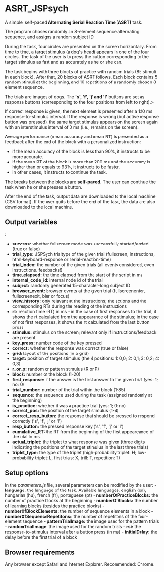 # ASRT_JSPsych

<p>A simple, self-paced <strong>Alternating Serial Reaction Time (ASRT)</strong> task.</p>

<p>The program choses randomly an 8-element sequence alternating sequence, and assigns a random subject ID.</p>

<p>During the task, four circles are presented on the screen horizontally. From time to time, a target stimulus (a dog's head) appears in one of the four circles. The task of the user is to press the button corresponding to the target stimulus as fast and as accurately as he or she can.</p>

<p>The task begins with three blocks of practice with random trials (85 stimuli in each block). After that, 20 blocks of ASRT follows. Each block contains 5 random stimuli at the beginning, and 10 repetitions of a randomly chosen 8-element sequence.</p>

<p>The trials are images of dogs. The <strong>'s', 'f', 'j' and 'l'</strong> buttons are set as response buttons (corresponding to the four positions from left to right).</p<>>

<p>If correct response is given, the next element is presented after a 120 ms response-to-stimulus interval. If the response is wrong (but active response button was pressed), the same target stimulus appears on the screen again with an interstimulus interval of 0 ms (i.e., remains on the screen).</p>

<p>Average performance (mean accuracy and mean RT) is presented as a feedback after the end of the block with a personalized instruction:</p>

- if the mean accuracy of the block is less than 90%, it instructs to be more accurate.
- if the mean RT of the block is more than 200 ms and the accuracy is higher than or equals to 93%, it instructs to be faster.
- in other cases, it instructs to continue the task.

<p>The breaks between the blocks are <strong>self-paced</strong>. The user can continue the task when he or she presses a button.</p>

<p>After the end of the task, output data are downloaded to the local machine (CSV format). If the user quits before the end of the task, the data are also downloaded to the local machine.</p>


<h2>Output variables</h2>:

- <strong>success:</strong> whether fullscreen mode was successfully started/ended (true or false)
- <strong>trial_type:</strong> JSPSych trialtype of the given trial (fullscreen, instructions, html-keyboard-response or serial-reaction-time)
- <strong>trial_index:</strong> the number of the given trials (all events considered, even instructions, feedbacks!)
- <strong>time_elapsed:</strong> the time elapsed from the start of the script in ms
- <strong>internal_code_id:</strong> internal node id of the trial
- <strong>subject:</strong> randomly generated 15-character-long subject ID
- <strong>browser_event:</strong> browser events at the given trial (fullscreenenter, fullscreenexit, blur or focus)
- <strong>view_history:</strong> only relavant at the instructions; the actions and the corresponding RTs during the reading of the instructions
- <strong>rt:</strong> reaction time (RT) in ms - in the case of first responses to the trial, it shows the rt calculated from the appearance of the stimulus; in the case of not first responses, it shows the rt calculated from the last button press
- <strong>stimulus:</strong> stimulus on the screen; relevant only if instructions/feedback are present
- <strong>key_press:</strong> number code of the key pressed
- <strong>correct:</strong> whether the response was correct (true or false)
- <strong>grid:</strong> layout of the positions (in a grid)
- <strong>target:</strong> position of target stimulus (the 4 positions: 1: 0,0; 2: 0,1; 3: 0,2; 4: 0,3)
- <strong>r_or_p:</strong> random or pattern stimulus (R or P)
- <strong>block:</strong> number of the block (1-20)
- <strong>first_response:</strong> if the answer is the first answer to the given trial (yes: 1; no: 0)
- <strong>trial_number:</strong> number of the trial within the block (1-85)
- <strong>sequence:</strong> the sequence used during the task (assigned randomly at the beginning)
- <strong>is_practice:</strong> whether it was a practice trial (yes: 1; 0: no)
- <strong>correct_pos:</strong> the position of the target stimulus (1-4)
- <strong>correct_resp_button:</strong> the response that should be pressed to respond correctly ('s', 'f', 'j' or 'l')
- <strong>resp_button:</strong> the pressed response key ('s', 'f', 'j' or 'l')
- <strong>cumulative_RT:</strong> the RT from the beginning of the first appeareance of the trial in ms
- <strong>actual_triplet:</strong> the triplet to what response was given (three digits indicating the positions of the target stimulus in the last three trials)
- <strong>triplet_type:</strong> the type of the triplet (high-probability triplet: H; low-probability triplet: L, first trials: X, trill: T, repetition: T)

<h2>Setup options</h2>
In the <i>parameters.js</i> file, several parameters can be modified by the user:
- <strong>language:</strong> the language of the task. Available languages: english (en), hungarian (hu), french (fr), portuguese (pt)
- <strong>numberOfPracticeBlocks:</strong> the number of practice blocks at the beginning
- <strong>numberOfBlocks:</strong> the number of learning blocks (besides the practice blocks)
- <strong>numberOfBlockElements:</strong> the number of sequence elements in a block
- <strong>numberOfSequenceRepetitons:</strong>: the number of repetitons of the four-element sequence
- <strong>patternTrialImage:</strong> the image used for the pattern trials
- <strong>randomTrialImage:</strong> the image used for the random trials
- <strong>rsi:</strong> the response-to-stimulus interval after a button press (in ms)
- <strong>initialDelay:</strong> the delay before the first trial of a block

<h2>Browser requirements</h2>
<p>Any browser except Safari and Internet Explorer. Recommended: Chrome.</p>


